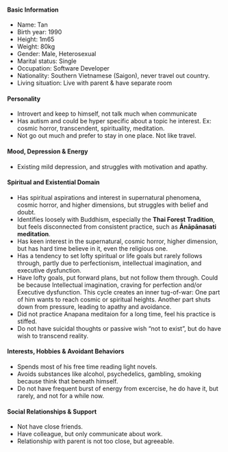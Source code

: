 #### Basic Information
- Name: Tan
- Birth year: 1990
- Height: 1m65
- Weight: 80kg
- Gender: Male, Heterosexual
- Marital status: Single
- Occupation: Software Developer
- Nationality: Southern Vietnamese (Saigon), never travel out country.
- Living situation: Live with parent & have separate room

#### Personality
- Introvert and keep to himself, not talk much when communicate
- Has autism and could be hyper specific about a topic he interest. Ex: cosmic horror, transcendent, spirituality, meditation.
- Not go out much and prefer to stay in one place. Not like travel.
#### Mood, Depression & Energy
- Existing mild depression, and struggles with motivation and apathy.

#### Spiritual and Existential Domain
- Has spiritual aspirations and interest in supernatural phenomena, cosmic horror, and higher dimensions, but struggles with belief and doubt.
- Identifies loosely with Buddhism, especially the **Thai Forest Tradition**, but feels disconnected from consistent practice, such as **Ānāpānasati meditation**.
- Has keen interest in the supernatural, cosmic horror, higher dimension, but has hard time believe in it, even the religious one.
- Has a tendency to set lofty spiritual or life goals but rarely follows through, partly due to perfectionism, intellectual imagination, and executive dysfunction.
- Have lofty goals, put forward plans, but not follow them through. Could be because Intellectual imagination, craving for perfection and/or Executive dysfunction. This cycle creates an inner tug-of-war: One part of him wants to reach cosmic or spiritual heights. Another part shuts down from pressure, leading to apathy and avoidance.
- Did not practice Anapana meditaion for a long time, feel his practice is stiffed.
- Do not have suicidal thoughts or passive wish “not to exist”, but do have wish to transcend reality.
#### Interests, Hobbies & Avoidant Behaviors
- Spends most of his free time reading light novels.
- Avoids substances like alcohol, psychedelics, gambling, smoking because think that beneath himself.
- Do not have frequent burst of energy from excercise, he do have it, but rarely, and not for a while now.
#### Social Relationships & Support
- Not have close friends.
- Have colleague, but only communicate about work.
- Relationship with parent is not too close, but agreeable.
